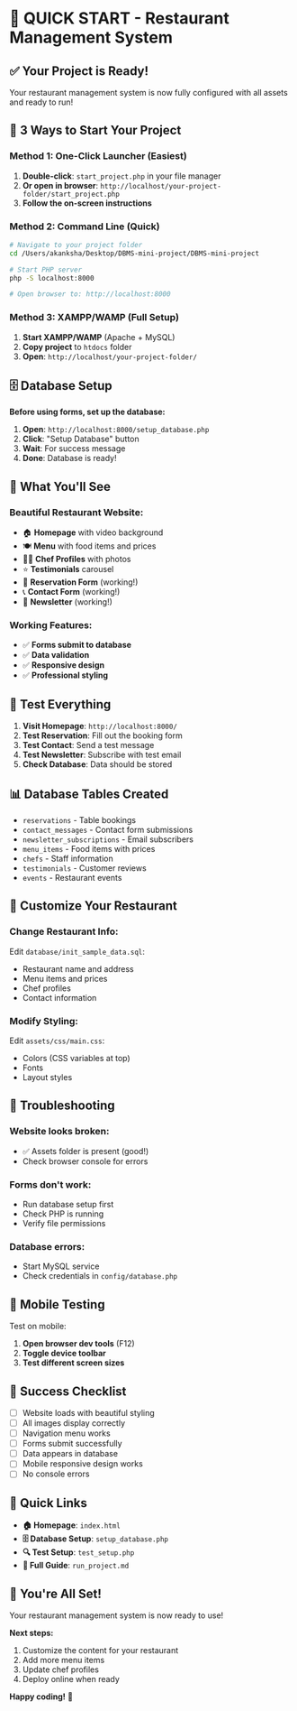 # 🚀 QUICK START - Restaurant Management System

## ✅ Your Project is Ready!

Your restaurant management system is now fully configured with all assets and ready to run!

## 🎯 3 Ways to Start Your Project

### **Method 1: One-Click Launcher (Easiest)**
1. **Double-click**: `start_project.php` in your file manager
2. **Or open in browser**: `http://localhost/your-project-folder/start_project.php`
3. **Follow the on-screen instructions**

### **Method 2: Command Line (Quick)**
```bash
# Navigate to your project folder
cd /Users/akanksha/Desktop/DBMS-mini-project/DBMS-mini-project

# Start PHP server
php -S localhost:8000

# Open browser to: http://localhost:8000
```

### **Method 3: XAMPP/WAMP (Full Setup)**
1. **Start XAMPP/WAMP** (Apache + MySQL)
2. **Copy project** to `htdocs` folder
3. **Open**: `http://localhost/your-project-folder/`

## 🗄️ Database Setup

**Before using forms, set up the database:**

1. **Open**: `http://localhost:8000/setup_database.php`
2. **Click**: "Setup Database" button
3. **Wait**: For success message
4. **Done**: Database is ready!

## 🎉 What You'll See

### **Beautiful Restaurant Website:**
- 🏠 **Homepage** with video background
- 🍽️ **Menu** with food items and prices
- 👨‍🍳 **Chef Profiles** with photos
- ⭐ **Testimonials** carousel
- 📅 **Reservation Form** (working!)
- 📞 **Contact Form** (working!)
- 📧 **Newsletter** (working!)

### **Working Features:**
- ✅ **Forms submit to database**
- ✅ **Data validation**
- ✅ **Responsive design**
- ✅ **Professional styling**

## 🔧 Test Everything

1. **Visit Homepage**: `http://localhost:8000/`
2. **Test Reservation**: Fill out the booking form
3. **Test Contact**: Send a test message
4. **Test Newsletter**: Subscribe with test email
5. **Check Database**: Data should be stored

## 📊 Database Tables Created

- `reservations` - Table bookings
- `contact_messages` - Contact form submissions
- `newsletter_subscriptions` - Email subscribers
- `menu_items` - Food items with prices
- `chefs` - Staff information
- `testimonials` - Customer reviews
- `events` - Restaurant events

## 🎨 Customize Your Restaurant

### **Change Restaurant Info:**
Edit `database/init_sample_data.sql`:
- Restaurant name and address
- Menu items and prices
- Chef profiles
- Contact information

### **Modify Styling:**
Edit `assets/css/main.css`:
- Colors (CSS variables at top)
- Fonts
- Layout styles

## 🚨 Troubleshooting

### **Website looks broken:**
- ✅ Assets folder is present (good!)
- Check browser console for errors

### **Forms don't work:**
- Run database setup first
- Check PHP is running
- Verify file permissions

### **Database errors:**
- Start MySQL service
- Check credentials in `config/database.php`

## 📱 Mobile Testing

Test on mobile:
1. **Open browser dev tools** (F12)
2. **Toggle device toolbar**
3. **Test different screen sizes**

## 🎯 Success Checklist

- [ ] Website loads with beautiful styling
- [ ] All images display correctly
- [ ] Navigation menu works
- [ ] Forms submit successfully
- [ ] Data appears in database
- [ ] Mobile responsive design works
- [ ] No console errors

## 🔗 Quick Links

- **🏠 Homepage**: `index.html`
- **🗄️ Database Setup**: `setup_database.php`
- **🔍 Test Setup**: `test_setup.php`
- **📖 Full Guide**: `run_project.md`

## 🎉 You're All Set!

Your restaurant management system is now ready to use! 

**Next steps:**
1. Customize the content for your restaurant
2. Add more menu items
3. Update chef profiles
4. Deploy online when ready

**Happy coding!** 🚀
